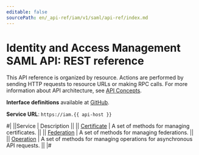 ```yaml
---
editable: false
sourcePath: en/_api-ref/iam/v1/saml/api-ref/index.md
---
```


# Identity and Access Management SAML API: REST reference

This API reference is organized by resource. Actions are performed by sending HTTP requests to resource URLs or making RPC calls. For more information about API architecture, see [API Concepts](/docs/api-design-guide/).

**Interface definitions** available at [GitHub](https://github.com/yandex-cloud/cloudapi/tree/master/yandex/cloud/iam/v1/saml).

**Service URL**: `https://iam.{{ api-host }}`

#|
||Service | Description ||
|| [Certificate](Certificate/index.md) | A set of methods for managing certificates. ||
|| [Federation](Federation/index.md) | A set of methods for managing federations. ||
|| [Operation](Operation/index.md) | A set of methods for managing operations for asynchronous API requests. ||
|#